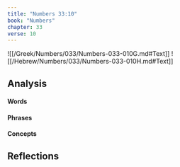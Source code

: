 ```yaml
---
title: "Numbers 33:10"
book: "Numbers"
chapter: 33
verse: 10
---
```

![[/Greek/Numbers/033/Numbers-033-010G.md#Text]]
![[/Hebrew/Numbers/033/Numbers-033-010H.md#Text]]

## Analysis

#### Words

#### Phrases

#### Concepts

## Reflections
